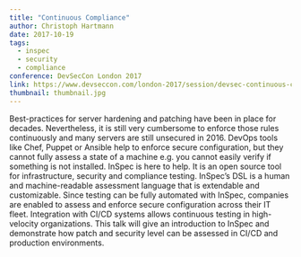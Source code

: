 ```yaml
---
title: "Continuous Compliance"
author: Christoph Hartmann
date: 2017-10-19
tags:
  - inspec
  - security
  - compliance
conference: DevSecCon London 2017
link: https://www.devseccon.com/london-2017/session/devsec-continuous-compliance/
thumbnail: thumbnail.jpg
---
```


<script async class="speakerdeck-embed" data-id="e5da854e56af49c292ff7c1d81286858" data-ratio="1.77777777777778" src="//speakerdeck.com/assets/embed.js"></script>

Best-practices for server hardening and patching have been in place for decades. Nevertheless, it is still very cumbersome to enforce those rules continuously and many servers are still unsecured in 2016. DevOps tools like Chef, Puppet or Ansible help to enforce secure configuration, but they cannot fully assess a state of a machine e.g. you cannot easily verify if something is not installed. InSpec is here to help. It is an open source tool for infrastructure, security and compliance testing. InSpec’s DSL is a human and machine-readable assessment language that is extendable and customizable. Since testing can be fully automated with InSpec, companies are enabled to assess and enforce secure configuration across their IT fleet. Integration with CI/CD systems allows continuous testing in high-velocity organizations. This talk will give an introduction to InSpec and demonstrate how patch and security level can be assessed in CI/CD and production environments.